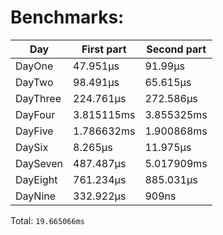 # Benchmarks:
| Day | First part | Second part |
| --- | --- | --- |
| DayOne | 47.951µs | 91.99µs |
| DayTwo | 98.491µs | 65.615µs |
| DayThree | 224.761µs | 272.586µs |
| DayFour | 3.815115ms | 3.855325ms |
| DayFive | 1.786632ms | 1.900868ms |
| DaySix | 8.265µs | 11.975µs |
| DaySeven | 487.487µs | 5.017909ms |
| DayEight | 761.234µs | 885.031µs |
| DayNine | 332.922µs | 909ns |


Total: `19.665066ms`
